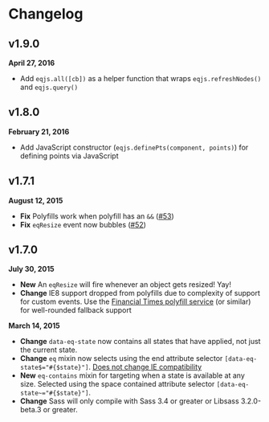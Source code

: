 # Changelog

## v1.9.0
**April 27, 2016**
* Add `eqjs.all([cb])` as a helper function that wraps `eqjs.refreshNodes()` and `eqjs.query()`

## v1.8.0
**February 21, 2016**
* Add JavaScript constructor (`eqjs.definePts(component, points)`) for defining points via JavaScript

## v1.7.1
**August 12, 2015**
* **Fix** Polyfills work when polyfill has an `&&` ([#53](https://github.com/Snugug/eq.js/issues/53))
* **Fix** `eqResize` event now bubbles ([#52](https://github.com/Snugug/eq.js/issues/52))

## v1.7.0
**July 30, 2015**
* **New**  An `eqResize` will fire whenever an object gets resized! Yay!
* **Change** IE8 support dropped from polyfills due to complexity of support for custom events. Use the [Financial Times polyfill service](https://github.com/Financial-Times/polyfill-service) (or similar) for well-rounded fallback support

**March 14, 2015**

* **Change** `data-eq-state` now contains all states that have applied, not just the current state.
* **Change** `eq` mixin now selects using the end attribute selector `[data-eq-state$="#{$state}"]`. [Does not change IE compatibility](http://www.quirksmode.org/css/selectors/#link3)
* **New** `eq-contains` mixin for targeting when a state is available at any size. Selected using the space contained attribute selector `[data-eq-state~="#{$state}"]`.
* **Change** Sass will only compile with Sass 3.4 or greater or Libsass 3.2.0-beta.3 or greater.
